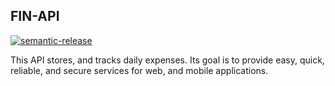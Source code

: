 ## FIN-API

[![semantic-release](https://img.shields.io/badge/%20%20%F0%9F%93%A6%F0%9F%9A%80-semantic--release-e10079.svg)](https://github.com/semantic-release/semantic-release)


This API stores, and tracks daily expenses. Its goal is to provide easy, quick, 
reliable, and secure services for web, and mobile applications. 
